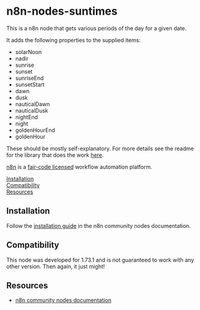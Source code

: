 # n8n-nodes-suntimes

This is a n8n node that gets various periods of the day for a given date.

It adds the following properties to the supplied items:

- solarNoon
- nadir
- sunrise
- sunset
- sunriseEnd
- sunsetStart
- dawn
- dusk
- nauticalDawn
- nauticalDusk
- nightEnd
- night
- goldenHourEnd
- goldenHour

These should be mostly self-explanatory. For more details see the readme for the
library that does the work [here](https://www.npmjs.com/package/suncalc).

[n8n](https://n8n.io/) is a [fair-code licensed](https://docs.n8n.io/reference/license/) workflow automation platform.

[Installation](#installation)  
[Compatibility](#compatibility)  
[Resources](#resources)

## Installation

Follow the [installation guide](https://docs.n8n.io/integrations/community-nodes/installation/) in the n8n community nodes documentation.

## Compatibility

This node was developed for 1.73.1 and is not guaranteed to work with any other
version. Then again, it just might!

## Resources

- [n8n community nodes documentation](https://docs.n8n.io/integrations/community-nodes/)
